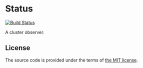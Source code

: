 # Status

[![Build Status][travis-img]][travis]

A cluster observer.



## License

The source code is provided under the terms of [the MIT license][license].

[license]:http://www.opensource.org/licenses/MIT
[travis]:https://travis-ci.com/netology-group/status?branch=master
[travis-img]:https://travis-ci.com/netology-group/status.png?branch=master
